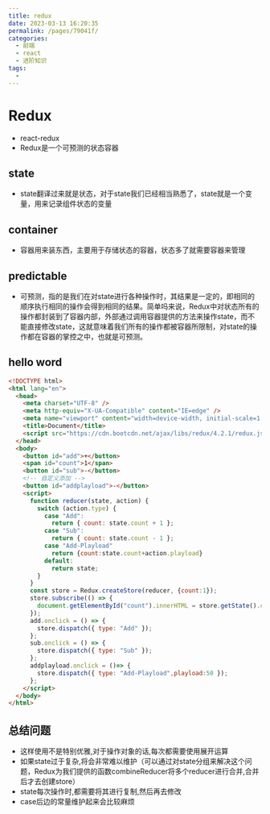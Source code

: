 ```yaml
---
title: redux
date: 2023-03-13 16:20:35
permalink: /pages/79041f/
categories:
  - 前端
  - react
  - 进阶知识
tags:
  - 
---
```


# Redux
+ react-redux
+ Redux是一个可预测的状态容器
## state
+ state翻译过来就是状态，对于state我们已经相当熟悉了，state就是一个变量，用来记录组件状态的变量
## container
+ 容器用来装东西，主要用于存储状态的容器，状态多了就需要容器来管理
## predictable
+ 可预测，指的是我们在对state进行各种操作时，其结果是一定的，即相同的顺序执行相同的操作会得到相同的结果。简单吗来说，Redux中对状态所有的操作都封装到了容器内部，外部通过调用容器提供的方法来操作state，而不能直接修改state，这就意味着我们所有的操作都被容器所限制，对state的操作都在容器的掌控之中，也就是可预测。

## hello word
```html
<!DOCTYPE html>
<html lang="en">
  <head>
    <meta charset="UTF-8" />
    <meta http-equiv="X-UA-Compatible" content="IE=edge" />
    <meta name="viewport" content="width=device-width, initial-scale=1.0" />
    <title>Document</title>
    <script src="https://cdn.bootcdn.net/ajax/libs/redux/4.2.1/redux.js"></script>
  </head>
  <body>
    <button id="add">+</button>
    <span id="count">1</span>
    <button id="sub">-</button>
    <!-- 自定义添加 -->
    <button id="addplayload">-</button>
    <script>
      function reducer(state, action) {
        switch (action.type) {
          case "Add":
            return { count: state.count + 1 };
          case "Sub":
            return { count: state.count - 1 };
          case "Add-Playload"
            return {count:state.count+action.playload}
          default:
            return state;
        }
      }
      const store = Redux.createStore(reducer, {count:1});
      store.subscribe(() => {
        document.getElementById("count").innerHTML = store.getState().count;
      });
      add.onclick = () => {
        store.dispatch({ type: "Add" });
      };
      sub.onclick = () => {
        store.dispatch({ type: "Sub" });
      };
      addplayload.onclick = ()=> {
        store.dispatch({ type: "Add-Playload",playload:50 });
      };
    </script>
  </body>
</html>

```
## 总结问题
+ 这样使用不是特别优雅,对于操作对象的话,每次都需要使用展开运算
+ 如果state过于复杂,将会非常难以维护（可以通过对state分组来解决这个问题，Redux为我们提供的函数combineReducer将多个reducer进行合并,合并后才去创建store）
+ state每次操作时,都需要将其进行复制,然后再去修改
+ case后边的常量维护起来会比较麻烦
